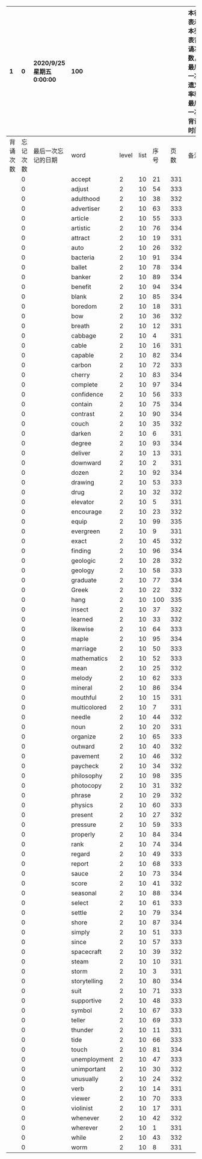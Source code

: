 |1|0|2020/9/25 星期五 0:00:00|100|||||本行表示本列表背诵次数，最后一次遗忘率和最后一次背诵时间||
|:--|:--|:--|:--|:--|:--|:--|:--|:--|:--|
|背诵次数|忘记次数|最后一次忘记的日期|word|level|list|序号|页数|备注|助记备注|
||0||accept|2|10|21|331|||
||0||adjust|2|10|54|333|||
||0||adulthood|2|10|38|332|||
||0||advertiser|2|10|63|333|||
||0||article|2|10|55|333|||
||0||artistic|2|10|76|334|||
||0||attract|2|10|19|331|||
||0||auto|2|10|26|332|||
||0||bacteria|2|10|91|334|||
||0||ballet|2|10|78|334|||
||0||banker|2|10|89|334|||
||0||benefit|2|10|94|334|||
||0||blank|2|10|85|334|||
||0||boredom|2|10|18|331|||
||0||bow|2|10|36|332|||
||0||breath|2|10|12|331|||
||0||cabbage|2|10|4|331|||
||0||cable|2|10|16|331|||
||0||capable|2|10|82|334|||
||0||carbon|2|10|72|333|||
||0||cherry|2|10|83|334|||
||0||complete|2|10|97|334|||
||0||confidence|2|10|56|333|||
||0||contain|2|10|75|334|||
||0||contrast|2|10|90|334|||
||0||couch|2|10|35|332|||
||0||darken|2|10|6|331|||
||0||degree|2|10|93|334|||
||0||deliver|2|10|13|331|||
||0||downward|2|10|2|331|||
||0||dozen|2|10|92|334|||
||0||drawing|2|10|53|333|||
||0||drug|2|10|32|332|||
||0||elevator|2|10|5|331|||
||0||encourage|2|10|23|332|||
||0||equip|2|10|99|335|||
||0||evergreen|2|10|9|331|||
||0||exact|2|10|45|332|||
||0||finding|2|10|96|334|||
||0||geologic|2|10|28|332|||
||0||geology|2|10|58|333|||
||0||graduate|2|10|77|334|||
||0||Greek|2|10|22|332|||
||0||hang|2|10|100|335|||
||0||insect|2|10|37|332|||
||0||learned|2|10|33|332|||
||0||likewise|2|10|64|333|||
||0||maple|2|10|95|334|||
||0||marriage|2|10|50|333|||
||0||mathematics|2|10|52|333|||
||0||mean|2|10|25|332|||
||0||melody|2|10|62|333|||
||0||mineral|2|10|86|334|||
||0||mouthful|2|10|15|331|||
||0||multicolored|2|10|7|331|||
||0||needle|2|10|44|332|||
||0||noun|2|10|20|331|||
||0||organize|2|10|65|333|||
||0||outward|2|10|40|332|||
||0||pavement|2|10|46|332|||
||0||paycheck|2|10|34|332|||
||0||philosophy|2|10|98|335|||
||0||photocopy|2|10|31|332|||
||0||phrase|2|10|29|332|||
||0||physics|2|10|60|333|||
||0||present|2|10|27|332|||
||0||pressure|2|10|59|333|||
||0||properly|2|10|84|334|||
||0||rank|2|10|74|334|||
||0||regard|2|10|49|333|||
||0||report|2|10|68|333|||
||0||sauce|2|10|73|334|||
||0||score|2|10|41|332|||
||0||seasonal|2|10|88|334|||
||0||select|2|10|61|333|||
||0||settle|2|10|79|334|||
||0||shore|2|10|87|334|||
||0||simply|2|10|51|333|||
||0||since|2|10|57|333|||
||0||spacecraft|2|10|39|332|||
||0||steam|2|10|10|331|||
||0||storm|2|10|3|331|||
||0||storytelling|2|10|80|334|||
||0||suit|2|10|71|333|||
||0||supportive|2|10|48|333|||
||0||symbol|2|10|67|333|||
||0||teller|2|10|69|333|||
||0||thunder|2|10|11|331|||
||0||tide|2|10|66|333|||
||0||touch|2|10|81|334|||
||0||unemployment|2|10|47|333|||
||0||unimportant|2|10|30|332|||
||0||unusually|2|10|24|332|||
||0||verb|2|10|14|331|||
||0||viewer|2|10|70|333|||
||0||violinist|2|10|17|331|||
||0||whenever|2|10|42|332|||
||0||wherever|2|10|1|331|||
||0||while|2|10|43|332|||
||0||worm|2|10|8|331|||
